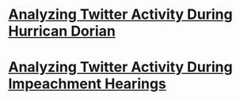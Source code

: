 # [Analyzing Twitter Activity During Hurrican Dorian](./hurricane/index.md/)

# [Analyzing Twitter Activity During Impeachment Hearings](./Twitter/index.md)
